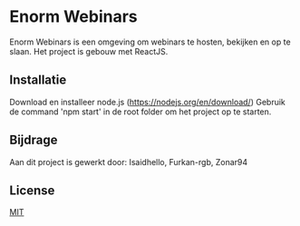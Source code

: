 # Enorm Webinars

Enorm Webinars is een omgeving om webinars te hosten, bekijken en op te slaan.
Het project is gebouw met ReactJS.

## Installatie
Download en installeer node.js (https://nodejs.org/en/download/)
Gebruik de command 'npm start' in de root folder om het project op te starten.

## Bijdrage
Aan dit project is gewerkt door:
Isaidhello, Furkan-rgb, Zonar94

## License
[MIT](https://choosealicense.com/licenses/mit/)
